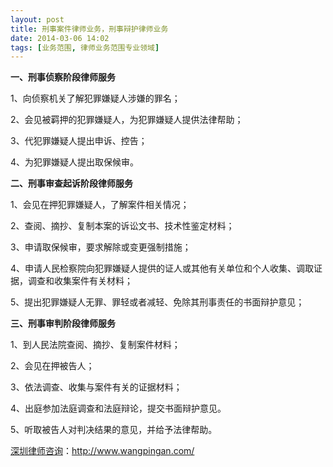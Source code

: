 ```yaml
---
layout: post
title: 刑事案件律师业务，刑事辩护律师业务
date: 2014-03-06 14:02
tags: [业务范围, 律师业务范围专业领域]
---
```

<strong>一、刑事侦察阶段律师服务</strong>

1、向侦察机关了解犯罪嫌疑人涉嫌的罪名；

2、会见被羁押的犯罪嫌疑人，为犯罪嫌疑人提供法律帮助；

3、代犯罪嫌疑人提出申诉、控告；

4、为犯罪嫌疑人提出取保候审。

<strong>二、刑事审查起诉阶段律师服务</strong>

1、会见在押犯罪嫌疑人，了解案件相关情况；

2、查阅、摘抄、复制本案的诉讼文书、技术性鉴定材料；

3、申请取保候审，要求解除或变更强制措施；

4、申请人民检察院向犯罪嫌疑人提供的证人或其他有关单位和个人收集、调取证据，调查和收集案件有关材料；

5、提出犯罪嫌疑人无罪、罪轻或者减轻、免除其刑事责任的书面辩护意见；

<strong>三、刑事审判阶段律师服务</strong>

1、到人民法院查阅、摘抄、复制案件材料；

2、会见在押被告人；

3、依法调查、收集与案件有关的证据材料；

4、出庭参加法庭调查和法庭辩论，提交书面辩护意见。

5、听取被告人对判决结果的意见，并给予法律帮助。

<a href="http://www.wangpingan.com/">深圳律师咨询</a>：<a href="http://www.wangpingan.com/">http://www.wangpingan.com/</a>

